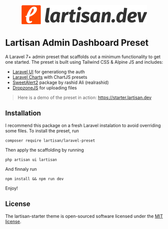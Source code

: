 <p align="center"><img src="stubs/public/img/lartisan_logo.png" width="400" height="61"></p>

# Lartisan Admin Dashboard Preset

A Laravel 7+ admin preset that scaffolds out a minimum functionality to get one started. The preset is built using Tailwind CSS & Alpine JS and includes:

- [Laravel UI](https://github.com/laravel/ui) for generationg the auth
- [Laravel Charts](https://charts.erik.cat/) with ChartJS presets
- [SweetAlert2](https://realrashid.github.io/sweet-alert/) package by rashid Ali (realrashid)
- [DropzoneJS](https://www.dropzonejs.com/) for uploading files

> Here is a demo of the preset in action: https://starter.lartisan.dev

## Installation

I recommend this package on a fresh Laravel instalation to avoid overriding some files. To install the preset, run

```
composer require lartisan/laravel-preset
```

Then apply the scaffolding by running

```
php artisan ui lartisan
```

And finnaly run

```
npm install && npm run dev
```

Enjoy!

## License

The lartisan-starter theme is open-sourced software licensed under the [MIT license](https://opensource.org/licenses/MIT).
